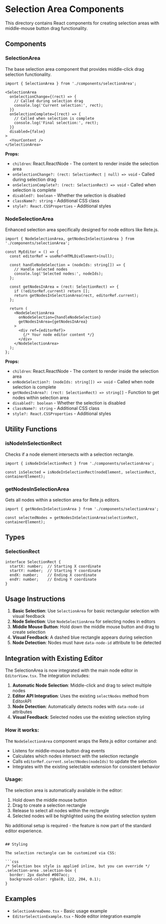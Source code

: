 # Selection Area Components

This directory contains React components for creating selection areas with middle-mouse button drag functionality.

## Components

### SelectionArea

The base selection area component that provides middle-click drag selection functionality.

```tsx
import { SelectionArea } from './components/selectionArea';

<SelectionArea
  onSelectionChange={(rect) => {
    // Called during selection drag
    console.log('Current selection:', rect);
  }}
  onSelectionComplete={(rect) => {
    // Called when selection is complete
    console.log('Final selection:', rect);
  }}
  disabled={false}
>
  <YourContent />
</SelectionArea>
```

**Props:**
- `children`: React.ReactNode - The content to render inside the selection area
- `onSelectionChange?: (rect: SelectionRect | null) => void` - Called during selection drag
- `onSelectionComplete?: (rect: SelectionRect) => void` - Called when selection is complete
- `disabled?: boolean` - Whether the selection is disabled
- `className?: string` - Additional CSS class
- `style?: React.CSSProperties` - Additional styles

### NodeSelectionArea

Enhanced selection area specifically designed for node editors like Rete.js.

```tsx
import { NodeSelectionArea, getNodesInSelectionArea } from './components/selectionArea';

const MyEditor = () => {
  const editorRef = useRef<HTMLDivElement>(null);

  const handleNodeSelection = (nodeIds: string[]) => {
    // Handle selected nodes
    console.log('Selected nodes:', nodeIds);
  };

  const getNodesInArea = (rect: SelectionRect) => {
    if (!editorRef.current) return [];
    return getNodesInSelectionArea(rect, editorRef.current);
  };

  return (
    <NodeSelectionArea
      onNodeSelection={handleNodeSelection}
      getNodesInArea={getNodesInArea}
    >
      <div ref={editorRef}>
        {/* Your node editor content */}
      </div>
    </NodeSelectionArea>
  );
};
```

**Props:**
- `children`: React.ReactNode - The content to render inside the selection area
- `onNodeSelection?: (nodeIds: string[]) => void` - Called when node selection is complete
- `getNodesInArea?: (rect: SelectionRect) => string[]` - Function to get nodes within selection area
- `disabled?: boolean` - Whether the selection is disabled
- `className?: string` - Additional CSS class
- `style?: React.CSSProperties` - Additional styles

## Utility Functions

### isNodeInSelectionRect

Checks if a node element intersects with a selection rectangle.

```tsx
import { isNodeInSelectionRect } from './components/selectionArea';

const isSelected = isNodeInSelectionRect(nodeElement, selectionRect, containerElement);
```

### getNodesInSelectionArea

Gets all nodes within a selection area for Rete.js editors.

```tsx
import { getNodesInSelectionArea } from './components/selectionArea';

const selectedNodes = getNodesInSelectionArea(selectionRect, containerElement);
```

## Types

### SelectionRect

```tsx
interface SelectionRect {
  startX: number;  // Starting X coordinate
  startY: number;  // Starting Y coordinate
  endX: number;    // Ending X coordinate
  endY: number;    // Ending Y coordinate
}
```

## Usage Instructions

1. **Basic Selection**: Use `SelectionArea` for basic rectangular selection with visual feedback
2. **Node Selection**: Use `NodeSelectionArea` for selecting nodes in editors
3. **Middle Mouse Button**: Hold down the middle mouse button and drag to create selection
4. **Visual Feedback**: A dashed blue rectangle appears during selection
5. **Node Detection**: Nodes must have `data-node-id` attribute to be detected

## Integration with Existing Editor

The SelectionArea is now integrated with the main node editor in `EditorView.tsx`. The integration includes:

1. **Automatic Node Selection**: Middle-click and drag to select multiple nodes
2. **Editor API Integration**: Uses the existing `selectNodes` method from EditorAPI
3. **Node Detection**: Automatically detects nodes with `data-node-id` attributes
4. **Visual Feedback**: Selected nodes use the existing selection styling

### How it works:

The `NodeSelectionArea` component wraps the Rete.js editor container and:
- Listens for middle-mouse button drag events
- Calculates which nodes intersect with the selection rectangle
- Calls `editorRef.current.selectNodes(nodeIds)` to update the selection
- Integrates with the existing selectable extension for consistent behavior

### Usage:

The selection area is automatically available in the editor:
1. Hold down the middle mouse button
2. Drag to create a selection rectangle
3. Release to select all nodes within the rectangle
4. Selected nodes will be highlighted using the existing selection system

No additional setup is required - the feature is now part of the standard editor experience.
```

## Styling

The selection rectangle can be customized via CSS:

```css
/* Selection box style is applied inline, but you can override */
.selection-area .selection-box {
  border: 2px dashed #007acc;
  background-color: rgba(0, 122, 204, 0.1);
}
```

## Examples

- `SelectionAreaDemo.tsx` - Basic usage example
- `EditorSelectionExample.tsx` - Node editor integration example
